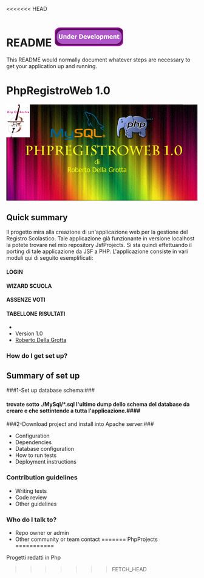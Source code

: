 <<<<<<< HEAD
# README  ![under development](https://raw.githubusercontent.com/rdgmus/Luxemburg/master/images/under%20development.png)


This README would normally document whatever steps are necessary to get your application up and running.

# PhpRegistroWeb 1.0 #
![Key Orchestra](https://raw.githubusercontent.com/rdgmus/PhpProjects/GitHubPhpRegistroScuola/images/LogoPhpRegistroWeb.png)

## Quick summary ##
 Il progetto mira alla creazione di un'applicazione web per la gestione del Registro Scolastico.
 Tale applicazione già funzionante in versione localhost la potete trovare nel mio repository JsfProjects.
 Si sta quindi effettuando il porting di tale applicazione da JSF a PHP.
 L'applicazione consiste in vari moduli qui di seguito esemplificati:
#### LOGIN ####
#### WIZARD SCUOLA ####
#### ASSENZE VOTI  ####
#### TABELLONE RISULTATI ####
*
* Version 1.0
* [Roberto Della Grotta](https://github.com/rdgmus/PhpProjects.git)

### How do I get set up? ###

## Summary of set up ##
###1-Set up database schema:###
#### trovate sotto ./MySql/*.sql l'ultimo dump dello schema del database da creare e che sottintende a tutta l'applicazione.####
###2-Download project and install into Apache server:###

* Configuration
* Dependencies
* Database configuration
* How to run tests
* Deployment instructions

### Contribution guidelines ###

* Writing tests
* Code review
* Other guidelines

### Who do I talk to? ###

* Repo owner or admin
* Other community or team contact
=======
PhpProjects
===========

Progetti redatti in Php
>>>>>>> FETCH_HEAD
